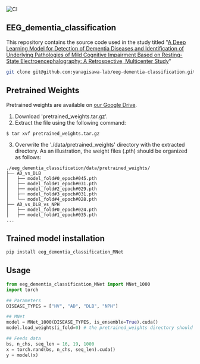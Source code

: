 ![CI](https://github.com/yanagisawa-lab/eeg-dementia-classification/actions/workflows/MNet_1000_forward.yml/badge.svg)

## EEG_dementia_classification
This repository contains the source code used in the study titled "[A Deep Learning Model for Detection of Dementia Diseases and Identification of Underlying Pathologies of Mild Cognitive Impairment Based on Resting-State Electroencephalography: A Retrospective, Multicenter Study](https://papers.ssrn.com/sol3/papers.cfm?abstract_id=4304749)"

``` bash
git clone git@github.com:yanagisawa-lab/eeg-dementia-classification.git
```

## Pretrained Weights
Pretrained weights are available on [our Google Drive](https://drive.google.com/file/d/1QZYlEtcd4Szf5K55cNrSxalHcW6UjkaF/view?usp=sharing).
1. Download 'pretrained_weights.tar.gz'.
2. Extract the file using the following command:
``` bash
$ tar xvf pretrained_weights.tar.gz
```
3. Overwrite the './data/pretrained_weights' directory with the extracted directory. As an illustration, the weight files (.pth) should be organized as follows:
```
./eeg_dementia_classification/data/pretrained_weights/
├── AD_vs_DLB
│   ├── model_fold#0_epoch#045.pth
│   ├── model_fold#1_epoch#031.pth
│   ├── model_fold#2_epoch#029.pth
│   ├── model_fold#3_epoch#031.pth
│   └── model_fold#4_epoch#028.pth
├── AD_vs_DLB_vs_NPH
│   ├── model_fold#0_epoch#024.pth
│   ├── model_fold#1_epoch#035.pth
...
```

## Trained model installation
``` bash
pip install eeg_dementia_classification_MNet
```

## Usage
``` python
from eeg_dementia_classification_MNet import MNet_1000
import torch

## Parameters
DISEASE_TYPES = ["HV", "AD", "DLB", "NPH"]

## MNet
model = MNet_1000(DISEASE_TYPES, is_ensemble=True).cuda()
model.load_weights(i_fold=0) # the pretrained_weights directory should be located at the current working directory

## Feeds data
bs, n_chs, seq_len = 16, 19, 1000
x = torch.rand(bs, n_chs, seq_len).cuda()
y = model(x)
```
